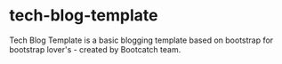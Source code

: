# tech-blog-template
Tech Blog Template is a basic blogging template based on bootstrap for bootstrap lover's - created by Bootcatch team.
